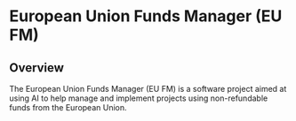 # European Union Funds Manager (EU FM)

## Overview

The European Union Funds Manager (EU FM) is a software project aimed at using AI to help manage and implement projects using non-refundable funds from the European Union.


